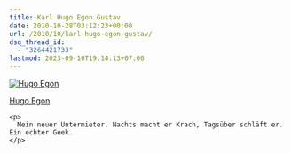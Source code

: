 ```yaml
---
title: Karl Hugo Egon Gustav
date: 2010-10-28T03:12:23+00:00
url: /2010/10/karl-hugo-egon-gustav/
dsq_thread_id:
  - "3264421733"
lastmod: 2023-09-10T19:14:13+07:00
---
```

<div class="media image">
  <a href="http://www.flickr.com/photos/schreibblogade/5123827876/" title="Hugo Egon"><img src="//farm5.static.flickr.com/4032/5123827876_9102d4fbae_z_d.jpg" alt="Hugo Egon" /></p>

  <p>
    Hugo Egon
  </p>

  <p>
    </a></div>

    <p>
      Mein neuer Untermieter. Nachts macht er Krach, Tagsüber schläft er. Ein echter Geek.
    </p>
